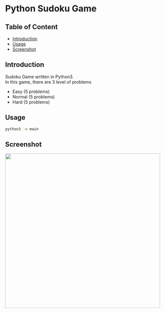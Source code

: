# Python Sudoku Game

## Table of Content
- [Introduction](#introduction)
- [Usage](#usage)
- [Screenshot](#screenshot)

## Introduction
Sudoku Game written in Python3.  
In this game, there are 3 level of problems
- Easy (5 problems)
- Normal (5 problems)
- Hard (5 problems)

## Usage

```bash
python3 -m main

```
## Screenshot
<img src=./ScreemShot.png, width=500px>

